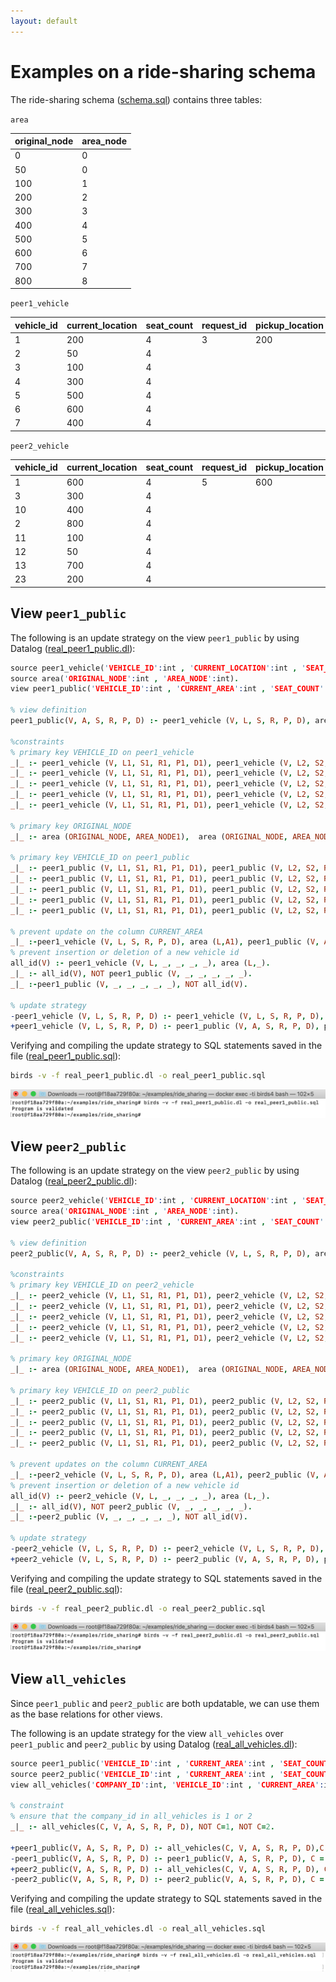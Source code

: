 ```yaml
---
layout: default
---
```


# Examples on a ride-sharing schema

The ride-sharing schema ([schema.sql]({{site.github.repository_url}}/tree/master/examples/ride_sharing/schema.sql)) contains three tables:

`area` 

 original_node | area_node 
---------------|-----------
             0 |         0
            50 |         0
           100 |         1
           200 |         2
           300 |         3
           400 |         4
           500 |         5
           600 |         6
           700 |         7
           800 |         8

`peer1_vehicle`

vehicle_id | current_location | seat_count | request_id | pickup_location | dropoff_location 
------------|------------------|------------|------------|-----------------|------------------
          1 |              200 |          4 |          3 |             200 |              300
          2 |               50 |          4 |            |                 |                 
          3 |              100 |          4 |            |                 |                 
          4 |              300 |          4 |            |                 |                 
          5 |              500 |          4 |            |                 |                 
          6 |              600 |          4 |            |                 |                 
          7 |              400 |          4 |            |                 |                 

`peer2_vehicle`

 vehicle_id | current_location | seat_count | request_id | pickup_location | dropoff_location 
 ------------|------------------|------------|------------|-----------------|------------------
          1 |              600 |          4 |          5 |             600 |              700
          3 |              300 |          4 |            |                 |                 
         10 |              400 |          4 |            |                 |                 
          2 |              800 |          4 |            |                 |                 
         11 |              100 |          4 |            |                 |                 
         12 |               50 |          4 |            |                 |                 
         13 |              700 |          4 |            |                 |                 
         23 |              200 |          4 |            |                 |    

## View `peer1_public`

The following is an update strategy on the view `peer1_public` by using Datalog ([real_peer1_public.dl]({{site.github.repository_url}}/tree/master/examples/ride_sharing/real_peer1_public.dl)):

```prolog
source peer1_vehicle('VEHICLE_ID':int , 'CURRENT_LOCATION':int , 'SEAT_COUNT':int , 'REQUEST_ID':int , 'PICKUP_LOCATION':int , 'DROPOFF_LOCATION':int).
source area('ORIGINAL_NODE':int , 'AREA_NODE':int).
view peer1_public('VEHICLE_ID':int , 'CURRENT_AREA':int , 'SEAT_COUNT':int , 'REQUEST_ID':int , 'PICKUP_LOCATION':int , 'DROPOFF_LOCATION':int).

% view definition
peer1_public(V, A, S, R, P, D) :- peer1_vehicle (V, L, S, R, P, D), area (L,A).

%constraints
% primary key VEHICLE_ID on peer1_vehicle
_|_ :- peer1_vehicle (V, L1, S1, R1, P1, D1), peer1_vehicle (V, L2, S2, R2, P2, D2), NOT L1 = L2.
_|_ :- peer1_vehicle (V, L1, S1, R1, P1, D1), peer1_vehicle (V, L2, S2, R2, P2, D2), NOT S1 = S2.
_|_ :- peer1_vehicle (V, L1, S1, R1, P1, D1), peer1_vehicle (V, L2, S2, R2, P2, D2), NOT R1 = R2.
_|_ :- peer1_vehicle (V, L1, S1, R1, P1, D1), peer1_vehicle (V, L2, S2, R2, P2, D2), NOT P1 = P2.
_|_ :- peer1_vehicle (V, L1, S1, R1, P1, D1), peer1_vehicle (V, L2, S2, R2, P2, D2), NOT D1 = D2.

% primary key ORIGINAL_NODE
_|_ :- area (ORIGINAL_NODE, AREA_NODE1),  area (ORIGINAL_NODE, AREA_NODE2), NOT AREA_NODE1 = AREA_NODE2.

% primary key VEHICLE_ID on peer1_public
_|_ :- peer1_public (V, L1, S1, R1, P1, D1), peer1_public (V, L2, S2, R2, P2, D2), NOT L1 = L2.
_|_ :- peer1_public (V, L1, S1, R1, P1, D1), peer1_public (V, L2, S2, R2, P2, D2), NOT S1 = S2.
_|_ :- peer1_public (V, L1, S1, R1, P1, D1), peer1_public (V, L2, S2, R2, P2, D2), NOT R1 = R2.
_|_ :- peer1_public (V, L1, S1, R1, P1, D1), peer1_public (V, L2, S2, R2, P2, D2), NOT P1 = P2.
_|_ :- peer1_public (V, L1, S1, R1, P1, D1), peer1_public (V, L2, S2, R2, P2, D2), NOT D1 = D2.

% prevent update on the column CURRENT_AREA
_|_ :-peer1_vehicle (V, L, S, R, P, D), area (L,A1), peer1_public (V, A2, _, _, _, _), NOT A1 = A2.
% prevent insertion or deletion of a new vehicle id
all_id(V) :- peer1_vehicle (V, L, _, _, _, _), area (L,_).
_|_ :- all_id(V), NOT peer1_public (V, _, _, _, _, _).
_|_ :-peer1_public (V, _, _, _, _, _), NOT all_id(V).

% update strategy
-peer1_vehicle (V, L, S, R, P, D) :- peer1_vehicle (V, L, S, R, P, D), area (L,A), not peer1_public(V, A, S, R, P, D).
+peer1_vehicle (V, L, S, R, P, D) :- peer1_public (V, A, S, R, P, D), peer1_vehicle (V,L,_, _, _, _), area (L,A), not peer1_vehicle(V, L, S, R, P, D).
```

Verifying and compiling the update strategy to SQL statements saved in the file ([real_peer1_public.sql]({{site.github.repository_url}}/tree/master/examples/ride_sharing/real_peer1_public.sql)):
   
```bash
birds -v -f real_peer1_public.dl -o real_peer1_public.sql
```

![peer1-public-compile](assets/images/peer1-public-compilation.png)

## View `peer2_public`

The following is an update strategy on the view `peer2_public` by using Datalog ([real_peer2_public.dl]({{site.github.repository_url}}/tree/master/examples/ride_sharing/real_peer2_public.dl)):

```prolog
source peer2_vehicle('VEHICLE_ID':int , 'CURRENT_LOCATION':int , 'SEAT_COUNT':int , 'REQUEST_ID':int , 'PICKUP_LOCATION':int , 'DROPOFF_LOCATION':int).
source area('ORIGINAL_NODE':int , 'AREA_NODE':int).
view peer2_public('VEHICLE_ID':int , 'CURRENT_AREA':int , 'SEAT_COUNT':int , 'REQUEST_ID':int , 'PICKUP_LOCATION':int , 'DROPOFF_LOCATION':int).

% view definition
peer2_public(V, A, S, R, P, D) :- peer2_vehicle (V, L, S, R, P, D), area (L,A).

%constraints
% primary key VEHICLE_ID on peer2_vehicle
_|_ :- peer2_vehicle (V, L1, S1, R1, P1, D1), peer2_vehicle (V, L2, S2, R2, P2, D2), NOT L1 = L2.
_|_ :- peer2_vehicle (V, L1, S1, R1, P1, D1), peer2_vehicle (V, L2, S2, R2, P2, D2), NOT S1 = S2.
_|_ :- peer2_vehicle (V, L1, S1, R1, P1, D1), peer2_vehicle (V, L2, S2, R2, P2, D2), NOT R1 = R2.
_|_ :- peer2_vehicle (V, L1, S1, R1, P1, D1), peer2_vehicle (V, L2, S2, R2, P2, D2), NOT P1 = P2.
_|_ :- peer2_vehicle (V, L1, S1, R1, P1, D1), peer2_vehicle (V, L2, S2, R2, P2, D2), NOT D1 = D2.

% primary key ORIGINAL_NODE
_|_ :- area (ORIGINAL_NODE, AREA_NODE1),  area (ORIGINAL_NODE, AREA_NODE2), NOT AREA_NODE1 = AREA_NODE2.

% primary key VEHICLE_ID on peer2_public
_|_ :- peer2_public (V, L1, S1, R1, P1, D1), peer2_public (V, L2, S2, R2, P2, D2), NOT L1 = L2.
_|_ :- peer2_public (V, L1, S1, R1, P1, D1), peer2_public (V, L2, S2, R2, P2, D2), NOT S1 = S2.
_|_ :- peer2_public (V, L1, S1, R1, P1, D1), peer2_public (V, L2, S2, R2, P2, D2), NOT R1 = R2.
_|_ :- peer2_public (V, L1, S1, R1, P1, D1), peer2_public (V, L2, S2, R2, P2, D2), NOT P1 = P2.
_|_ :- peer2_public (V, L1, S1, R1, P1, D1), peer2_public (V, L2, S2, R2, P2, D2), NOT D1 = D2.

% prevent updates on the column CURRENT_AREA
_|_ :-peer2_vehicle (V, L, S, R, P, D), area (L,A1), peer2_public (V, A2, _, _, _, _), NOT A1 = A2.
% prevent insertion or deletion of a new vehicle id
all_id(V) :- peer2_vehicle (V, L, _, _, _, _), area (L,_).
_|_ :- all_id(V), NOT peer2_public (V, _, _, _, _, _).
_|_ :-peer2_public (V, _, _, _, _, _), NOT all_id(V).

% update strategy
-peer2_vehicle (V, L, S, R, P, D) :- peer2_vehicle (V, L, S, R, P, D), area (L,A), not peer2_public(V, A, S, R, P, D).
+peer2_vehicle (V, L, S, R, P, D) :- peer2_public (V, A, S, R, P, D), peer2_vehicle (V,L,_, _, _, _), area (L,A), not peer2_vehicle(V, L, S, R, P, D).
```

Verifying and compiling the update strategy to SQL statements saved in the file ([real_peer2_public.sql]({{site.github.repository_url}}/tree/master/examples/ride_sharing/real_peer2_public.sql)):
   
```bash
birds -v -f real_peer2_public.dl -o real_peer2_public.sql
```

![peer2-public-compile](assets/images/peer2-public-compilation.png)


## View `all_vehicles`

Since `peer1_public` and `peer2_public` are both updatable, we can use them as the base relations for other views.

The following is an update strategy for the view `all_vehicles` over `peer1_public` and `peer2_public` by using Datalog ([real_all_vehicles.dl]({{site.github.repository_url}}/tree/master/examples/ride_sharing/real_all_vehicles.dl)):

```prolog
source peer1_public('VEHICLE_ID':int , 'CURRENT_AREA':int , 'SEAT_COUNT':int , 'REQUEST_ID':int , 'PICKUP_LOCATION':int , 'DROPOFF_LOCATION':int).
source peer2_public('VEHICLE_ID':int , 'CURRENT_AREA':int , 'SEAT_COUNT':int , 'REQUEST_ID':int , 'PICKUP_LOCATION':int , 'DROPOFF_LOCATION':int).
view all_vehicles('COMPANY_ID':int, 'VEHICLE_ID':int , 'CURRENT_AREA':int , 'SEAT_COUNT':int , 'REQUEST_ID':int , 'PICKUP_LOCATION':int , 'DROPOFF_LOCATION':int).

% constraint
% ensure that the company_id in all_vehicles is 1 or 2
_|_ :- all_vehicles(C, V, A, S, R, P, D), NOT C=1, NOT C=2.

+peer1_public(V, A, S, R, P, D) :- all_vehicles(C, V, A, S, R, P, D),C = 1, NOT peer1_public(V, A, S, R, P, D).
-peer1_public(V, A, S, R, P, D) :- peer1_public(V, A, S, R, P, D), C = 1, NOT all_vehicles(C, V, A, S, R, P, D).
+peer2_public(V, A, S, R, P, D) :- all_vehicles(C, V, A, S, R, P, D), C = 2, NOT peer2_public(V, A, S, R, P, D).
-peer2_public(V, A, S, R, P, D) :- peer2_public(V, A, S, R, P, D), C = 2, NOT all_vehicles(C, V, A, S, R, P, D).
```

Verifying and compiling the update strategy to SQL statements saved in the file ([real_all_vehicles.sql]({{site.github.repository_url}}/tree/master/examples/ride_sharing/real_all_vehicles.sql)):
    
```bash
birds -v -f real_all_vehicles.dl -o real_all_vehicles.sql
```

![all-vehicle-compile](assets/images/all-vehicle-compilation.png)
